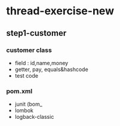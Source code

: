 # thread-exercise-new
## step1-customer
### customer class
- field : id,name,money
- getter, pay, equals&hashcode
- test code

### pom.xml
- junit (bom_
- lombok
- logback-classic